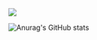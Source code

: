 <img src="https://capsule-render.vercel.app/api?type=wave&color=auto&height=300&section=header&text=capsule%20&fontSize=90" />

![Anurag's GitHub stats](https://github-readme-stats.vercel.app/api?username=Passionhruit&show_icons=true&theme=transparent)
